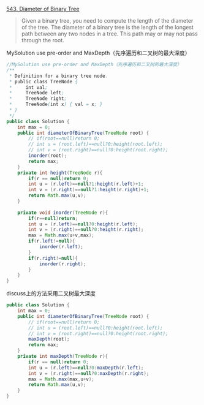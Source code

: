 
[543. Diameter of Binary Tree](https://leetcode.com/contest/leetcode-weekly-contest-24/problems/diameter-of-binary-tree/)
> Given a binary tree, you need to compute the length of the diameter of the tree. The diameter of a binary tree is the length of the longest path between any two nodes in a tree. This path may or may not pass through the root.

MySolution use pre-order and MaxDepth（先序遍历和二叉树的最大深度）
```java
//MySolution use pre-order and MaxDepth（先序遍历和二叉树的最大深度）
/**
 * Definition for a binary tree node.
 * public class TreeNode {
 *     int val;
 *     TreeNode left;
 *     TreeNode right;
 *     TreeNode(int x) { val = x; }
 * }
 */
public class Solution {
    int max = 0;
    public int diameterOfBinaryTree(TreeNode root) {
        // if(root==null)return 0;
        // int u = (root.left)==null?0:height(root.left);
        // int v = (root.right)==null?0:height(root.right);
        inorder(root);
        return max;
    }
    private int height(TreeNode r){
        if(r == null)return 0;
        int u = (r.left)==null?1:height(r.left)+1;
        int v = (r.right)==null?1:height(r.right)+1;
        return Math.max(u,v);
    }
    
    private void inorder(TreeNode r){
        if(r==null)return;
        int u = (r.left)==null?0:height(r.left);
        int v = (r.right)==null?0:height(r.right);
        max = Math.max(u+v,max);
        if(r.left!=null){
            inorder(r.left);
        }
        if(r.right!=null){
            inorder(r.right);
        }
    }
}
```

discuss上的方法采用二叉树最大深度

```java
public class Solution {
    int max = 0;
    public int diameterOfBinaryTree(TreeNode root) {
        // if(root==null)return 0;
        // int u = (root.left)==null?0:height(root.left);
        // int v = (root.right)==null?0:height(root.right);
        maxDepth(root);
        return max;
    }
    private int maxDepth(TreeNode r){
        if(r == null)return 0;
        int u = (r.left)==null?0:maxDepth(r.left);
        int v = (r.right)==null?0:maxDepth(r.right);
        max = Math.max(max,u+v);
        return Math.max(u,v);
    }
}
```
